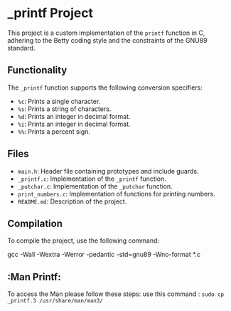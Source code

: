 # _printf Project

This project is a custom implementation of the `printf` function in C, adhering to the Betty coding style and the constraints of the GNU89 standard.

## Functionality

The `_printf` function supports the following conversion specifiers:
- `%c`: Prints a single character.
- `%s`: Prints a string of characters.
- `%d`: Prints an integer in decimal format.
- `%i`: Prints an integer in decimal format.
- `%%`: Prints a percent sign.

## Files

- `main.h`: Header file containing prototypes and include guards.
- `_printf.c`: Implementation of the `_printf` function.
- `_putchar.c`: Implementation of the `_putchar` function.
- `print_numbers.c`: Implementation of functions for printing numbers.
- `README.md`: Description of the project.

## Compilation

To compile the project, use the following command:

gcc -Wall -Wextra -Werror -pedantic -std=gnu89 -Wno-format *.c

## :Man Printf:

To access the Man please follow these steps:
use this command : 
`sudo cp _printf.3 /usr/share/man/man3/`
